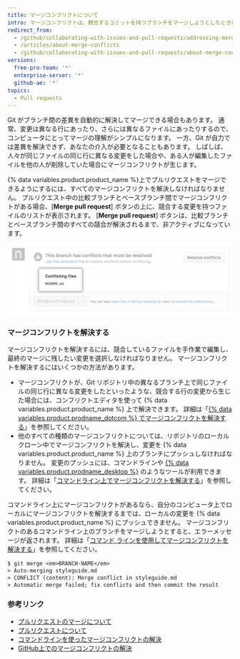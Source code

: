 ```yaml
---
title: マージコンフリクトについて
intro: マージコンフリクトは、競合するコミットを持つブランチをマージしようとしたときに生じるもので、最終のマージにどちらの変更を取り入れるかを Git が判断するのに手助けが必要になります。
redirect_from:
  - /github/collaborating-with-issues-and-pull-requests/addressing-merge-conflicts/about-merge-conflicts
  - /articles/about-merge-conflicts
  - /github/collaborating-with-issues-and-pull-requests/about-merge-conflicts
versions:
  free-pro-team: '*'
  enterprise-server: '*'
  github-ae: '*'
topics:
  - Pull requests
---
```


Git がブランチ間の差異を自動的に解決してマージできる場合もあります。 通常、変更は異なる行にあったり、さらには異なるファイルにあったりするので、コンピュータにとってマージの理解がシンプルになります。 一方、Git が自力では差異を解決できず、あなたの介入が必要となることもあります。 しばしば、人々が同じファイルの同じ行に異なる変更をした場合や、ある人が編集したファイルを他の人が削除していた場合にマージコンフリクトが生じます。

{% data variables.product.product_name %}上でプルリクエストをマージできるようにするには、すべてのマージコンフリクトを解決しなければなりません。 プルリクエスト中の比較ブランチとベースブランチ間でマージコンフリクトがある場合、[**Merge pull request**] ボタンの上に、競合する変更を持つファイルのリストが表示されます。 [**Merge pull request**] ボタンは、比較ブランチとベースブランチ間のすべての競合が解決されるまで、非アクティブになっています。

![マージコンフリクトのエラーメッセージ](/assets/images/help/pull_requests/merge_conflict_error_on_github.png)

### マージコンフリクトを解決する

マージコンフリクトを解決するには、競合しているファイルを手作業で編集し、最終のマージに残したい変更を選択しなければなりません。 マージコンフリクトを解決するにはいくつかの方法があります。

- マージコンフリクトが、Git リポジトリ中の異なるブランチ上で同じファイルの同じ行に異なる変更をしたといったような、競合する行の変更から生じた場合には、コンフリクトエディタを使って {% data variables.product.product_name %} 上で解決できます。 詳細は「[{% data variables.product.prodname_dotcom %} でマージコンフリクトを解決する](/articles/resolving-a-merge-conflict-on-github)」を参照してください。
- 他のすべての種類のマージコンフリクトについては、リポジトリのローカルクローン中でマージコンフリクトを解決し、変更を {% data variables.product.product_name %} 上のブランチにプッシュしなければなりません。 変更のプッシュには、コマンドラインや [{% data variables.product.prodname_desktop %}](https://desktop.github.com/) のようなツールが利用できます。 詳細は「[コマンドライン上でマージコンフリクトを解決する](/articles/resolving-a-merge-conflict-using-the-command-line)」を参照してください。

コマンドライン上にマージコンフリクトがあるなら、自分のコンピュータ上でローカルにマージコンフリクトを解決するまでは、ローカルの変更を {% data variables.product.product_name %} にプッシュできません。 マージコンフリクトのあるコマンドライン上のブランチをマージしようとすると、エラーメッセージが返されます。 詳細は「[コマンド ラインを使用してマージコンフリクトを解決する](/articles/resolving-a-merge-conflict-using-the-command-line)」を参照してください。
```shell
$ git merge <em>BRANCH-NAME</em>
> Auto-merging styleguide.md
> CONFLICT (content): Merge conflict in styleguide.md
> Automatic merge failed; fix conflicts and then commit the result
```

### 参考リンク

- [プルリクエストのマージについて](/articles/about-pull-request-merges/)
- [プルリクエストについて](/articles/about-pull-requests/)
- [コマンドラインを使ったマージコンフリクトの解決](/articles/resolving-a-merge-conflict-using-the-command-line)
- [GitHub上でのマージコンフリクトの解決](/articles/resolving-a-merge-conflict-on-github)
